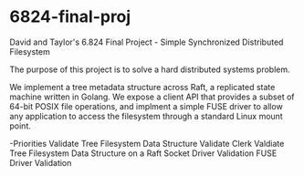 # 6824-final-proj
David and Taylor's 6.824 Final Project - Simple Synchronized Distributed Filesystem

The purpose of this project is to solve a hard distributed systems problem.

We implement a tree metadata structure across Raft, a replicated state machine written in Golang. We expose a client API that provides a subset of 64-bit POSIX file operations, and implment a simple FUSE driver to allow any application to access the filesystem through a standard Linux mount point.

-Priorities
Validate Tree Filesystem Data Structure
Validate Clerk
Valdiate Tree Filesystem Data Structure on a Raft
Socket Driver Validation
FUSE Driver Validation
